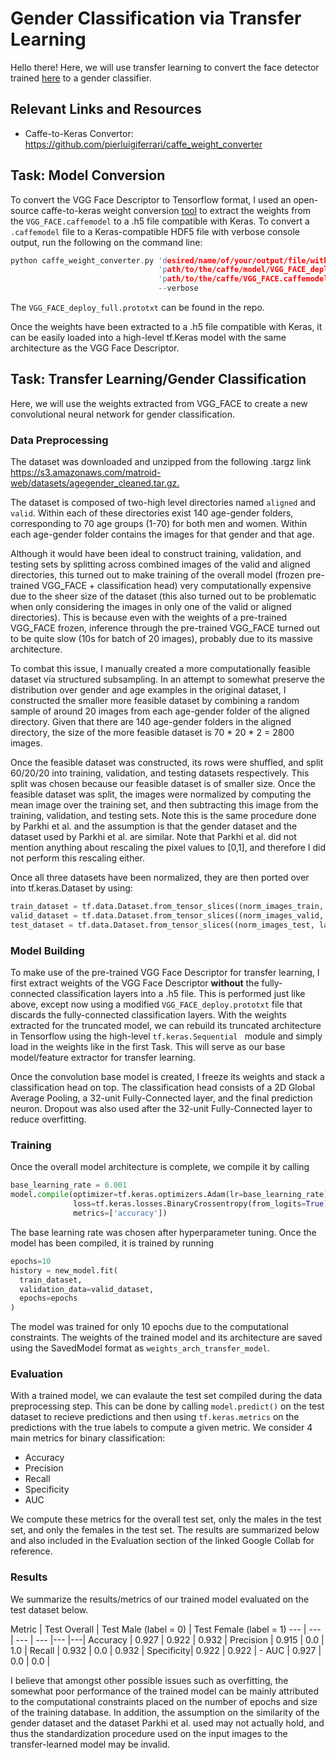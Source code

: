 # Gender Classification via Transfer Learning

Hello there! Here, we will use transfer learning to convert the face detector trained [here](http://www.robots.ox.ac.uk/~vgg/software/vgg_face/) to a gender classifier.

## Relevant Links and Resources
- Caffe-to-Keras Convertor: <https://github.com/pierluigiferrari/caffe_weight_converter>

## Task: Model Conversion

To convert the VGG Face Descriptor to Tensorflow format, I used an open-source caffe-to-keras weight conversion [tool](https://github.com/pierluigiferrari/caffe_weight_converter) to extract the weights from the `VGG_FACE.caffemodel` to a .h5 file compatible with Keras. To convert a `.caffemodel` file to a Keras-compatible HDF5 file with verbose console output, run the following on the command line:
```c
python caffe_weight_converter.py 'desired/name/of/your/output/file/without/file/extension' \
                                 'path/to/the/caffe/model/VGG_FACE_deploy_full.prototxt' \
                                 'path/to/the/caffe/VGG_FACE.caffemodel' \
                                 --verbose
```

The `VGG_FACE_deploy_full.prototxt` can be found in the repo.

Once the weights have been extracted to a .h5 file compatible with Keras, it can be easily loaded into a high-level tf.Keras model with the same architecture as the VGG Face Descriptor.

## Task: Transfer Learning/Gender Classification
Here, we will use the weights extracted from VGG_FACE to create a new convolutional neural network for gender classification. 

### Data Preprocessing
The dataset was downloaded and unzipped from the following .targz link <https://s3.amazonaws.com/matroid-web/datasets/agegender_cleaned.tar.gz.>

The dataset is composed of two-high level directories named `aligned` and `valid`. Within each of these directories exist 140 age-gender folders, corresponding to 70 age groups (1-70) for both men and women. Within each age-gender folder contains the images for that gender and that age. 

Although it would have been ideal to construct training, validation, and testing sets by splitting across combined images of the valid and aligned directories, this turned out to make training of the overall model (frozen pre-trained VGG_FACE + classification head) very computationally expensive due to the sheer size of the dataset (this also turned out to be problematic when only considering the images in only one of the valid or aligned directories). This is because even with the weights of a pre-trained VGG_FACE frozen, inference through the pre-trained VGG_FACE turned out to be quite slow (10s for batch of 20 images), probably due to its massive architecture.  

To combat this issue, I manually created a more computationally feasible dataset via structured subsampling. In an attempt to somewhat preserve the distribution over gender and age examples in the original dataset, I constructed the smaller more feasible dataset by combining a random sample of around 20 images from each age-gender folder of the aligned directory. Given that there are 140 age-gender folders in the aligned directory, the size of the more feasible dataset is 70 * 20 * 2 = 2800 images.

Once the feasible dataset was constructed, its rows were shuffled, and split 60/20/20 into training, validation, and testing datasets respectively. This split was chosen because our feasible dataset is of smaller size. Once the feasible dataset was split, the images were normalized by computing the mean image over the training set, and then subtracting this image from the training, validation, and testing sets. Note this is the same procedure done by Parkhi et al. and the assumption is that the gender dataset and the dataset used by Parkhi et al. are similar. Note that Parkhi et al. did not mention anything about rescaling the pixel values to [0,1], and therefore I did not perform this rescaling either. 

Once all three datasets have been normalized, they are then ported over into tf.keras.Dataset by using:

```python 
train_dataset = tf.data.Dataset.from_tensor_slices((norm_images_train, labels_train))
valid_dataset = tf.data.Dataset.from_tensor_slices((norm_images_valid, labels_valid))
test_dataset = tf.data.Dataset.from_tensor_slices((norm_images_test, labels_test))

```


### Model Building
To make use of the pre-trained VGG Face Descriptor for transfer learning, I first extract weights of the VGG Face Descriptor **without** the fully-connected classification layers into a .h5 file. This is performed just like above, except now using a modified `VGG_FACE_deploy.prototxt` file that discards the fully-connected classification layers. With the weights extracted for the truncated model, we can rebuild its truncated architecture in Tensorflow using the high-level `tf.keras.Sequential ` module and simply load in the weights like in the first Task.  This will serve as our base model/feature extractor for transfer learning.

Once the convolution base model is created, I freeze its weights and stack a classification head on top. The classification head consists of a 2D Global Average Pooling, a 32-unit Fully-Connected layer, and the final prediction neuron. Dropout was also used after the 32-unit Fully-Connected layer to reduce overfitting. 

### Training
Once the overall model architecture is complete, we compile it by calling

```python
base_learning_rate = 0.001
model.compile(optimizer=tf.keras.optimizers.Adam(lr=base_learning_rate),
              loss=tf.keras.losses.BinaryCrossentropy(from_logits=True),
              metrics=['accuracy'])
```

The base learning rate was chosen after hyperparameter tuning. Once the model has been compiled, it is trained by running 

```python
epochs=10
history = new_model.fit(
  train_dataset,
  validation_data=valid_dataset,
  epochs=epochs
)
```

 The model was trained for only 10 epochs due to the computational constraints. The weights of the trained model and its architecture are saved using the SavedModel format as `weights_arch_transfer_model`.

### Evaluation
With a trained model, we can evalaute the test set compiled during the data preprocessing step. This can be done by calling `model.predict()` on the test dataset to recieve predictions and then using `tf.keras.metrics` on the predictions with the true labels to compute a given metric. We consider 4 main metrics for binary classification: 

- Accuracy
- Precision
- Recall
- Specificity
- AUC

We compute these metrics for the overall test set, only the males in the test set, and only the females in the test set. The results are summarized below and also included in the Evaluation section of the linked Google Collab for reference. 

### Results
We summarize the results/metrics of our trained model evaluated on the test dataset below.

Metric | Test Overall | Test Male (label = 0) | Test Female (label = 1)
--- | --- | --- | --- |--- |---| 
Accuracy | 0.927 | 0.922 | 0.932 | 
Precision | 0.915 | 0.0 | 1.0 | 
Recall | 0.932 | 0.0 | 0.932 | 
Specificity| 0.922 | 0.922 | -
AUC | 0.927 | 0.0 | 0.0 | 


 I believe that amongst other possible issues such as overfitting, the somewhat poor performance of the trained model can be mainly attributed to the computational constraints placed on the number of epochs and size of the training database. In addition, the assumption on the similarity of the gender dataset and the dataset Parkhi et al. used may not actually hold, and thus the standardization procedure used on the input images to the transfer-learned model may be invalid.
